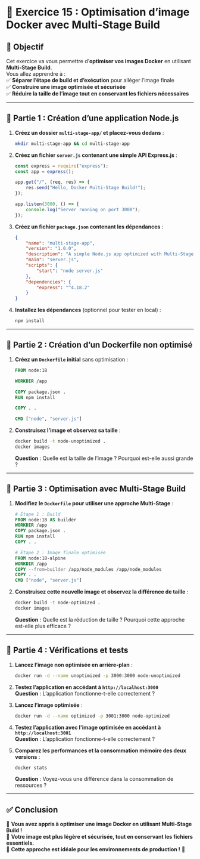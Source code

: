 # **📝 Exercice 15 : Optimisation d’image Docker avec Multi-Stage Build**

## **📌 Objectif**
Cet exercice va vous permettre d’**optimiser vos images Docker** en utilisant **Multi-Stage Build**.  
Vous allez apprendre à :  
✅ **Séparer l’étape de build et d’exécution** pour alléger l’image finale  
✅ **Construire une image optimisée et sécurisée**  
✅ **Réduire la taille de l’image tout en conservant les fichiers nécessaires**  

---

## **🎯 Partie 1 : Création d’une application Node.js**
1. **Créez un dossier `multi-stage-app/` et placez-vous dedans** :
   ```sh
   mkdir multi-stage-app && cd multi-stage-app
   ```
2. **Créez un fichier `server.js` contenant une simple API Express.js** :
   ```javascript
   const express = require("express");
   const app = express();

   app.get("/", (req, res) => {
       res.send("Hello, Docker Multi-Stage Build!");
   });

   app.listen(3000, () => {
       console.log("Server running on port 3000");
   });
   ```
3. **Créez un fichier `package.json` contenant les dépendances** :
   ```json
   {
       "name": "multi-stage-app",
       "version": "1.0.0",
       "description": "A simple Node.js app optimized with Multi-Stage Build",
       "main": "server.js",
       "scripts": {
           "start": "node server.js"
       },
       "dependencies": {
           "express": "^4.18.2"
       }
   }
   ```

4. **Installez les dépendances** (optionnel pour tester en local) :
   ```sh
   npm install
   ```

---

## **🎯 Partie 2 : Création d’un Dockerfile non optimisé**
1. **Créez un `Dockerfile` initial** sans optimisation :  
   ```dockerfile
   FROM node:18

   WORKDIR /app

   COPY package.json .
   RUN npm install

   COPY . .

   CMD ["node", "server.js"]
   ```

2. **Construisez l’image et observez sa taille** :  
   ```sh
   docker build -t node-unoptimized .
   docker images
   ```  
   **Question** : Quelle est la taille de l’image ? Pourquoi est-elle aussi grande ?

---

## **🎯 Partie 3 : Optimisation avec Multi-Stage Build**
1. **Modifiez le `Dockerfile` pour utiliser une approche Multi-Stage** :  
   ```dockerfile
   # Étape 1 : Build
   FROM node:18 AS builder
   WORKDIR /app
   COPY package.json .
   RUN npm install
   COPY . .

   # Étape 2 : Image finale optimisée
   FROM node:18-alpine
   WORKDIR /app
   COPY --from=builder /app/node_modules /app/node_modules
   COPY . .
   CMD ["node", "server.js"]

   
   ```

2. **Construisez cette nouvelle image et observez la différence de taille** :  
   ```sh
   docker build -t node-optimized .
   docker images
   ```  
   **Question** : Quelle est la réduction de taille ? Pourquoi cette approche est-elle plus efficace ?

---

## **🎯 Partie 4 : Vérifications et tests**
1. **Lancez l’image non optimisée en arrière-plan** :  
   ```sh
   docker run -d --name unoptimized -p 3000:3000 node-unoptimized
   ```

2. **Testez l’application en accédant à `http://localhost:3000`**  
   **Question** : L’application fonctionne-t-elle correctement ?


3. **Lancez l’image optimisée** :  
   ```sh
   docker run -d --name optimized -p 3001:3000 node-optimized
   ```
   
4. **Testez l’application avec l'image optimisée  en accédant à `http://localhost:3001`**  
   **Question** : L’application fonctionne-t-elle correctement ?

5. **Comparez les performances et la consommation mémoire des deux versions** :  
   ```sh
   docker stats
   ```  
   **Question** : Voyez-vous une différence dans la consommation de ressources ?

---

## **✅ Conclusion**
🎯 **Vous avez appris à optimiser une image Docker en utilisant Multi-Stage Build !**  
🎯 **Votre image est plus légère et sécurisée, tout en conservant les fichiers essentiels.**  
🎯 **Cette approche est idéale pour les environnements de production !** 🚀  


